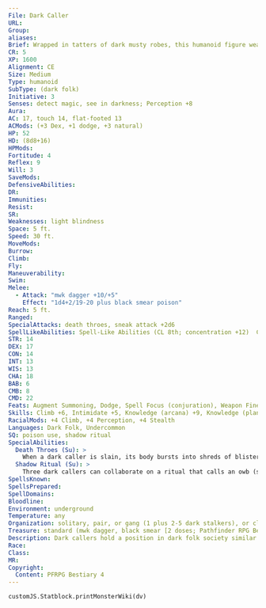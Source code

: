 ```yaml
---
File: Dark Caller
URL: 
Group: 
aliases: 
Brief: Wrapped in tatters of dark musty robes, this humanoid figure weaves malevolent magic.
CR: 5
XP: 1600
Alignment: CE
Size: Medium
Type: humanoid
SubType: (dark folk)
Initiative: 3
Senses: detect magic, see in darkness; Perception +8
Aura: 
AC: 17, touch 14, flat-footed 13
ACMods: (+3 Dex, +1 dodge, +3 natural)
HP: 52
HD: (8d8+16)
HPMods: 
Fortitude: 4
Reflex: 9
Will: 3
SaveMods: 
DefensiveAbilities: 
DR: 
Immunities: 
Resist: 
SR: 
Weaknesses: light blindness
Space: 5 ft.
Speed: 30 ft.
MoveMods: 
Burrow: 
Climb: 
Fly: 
Maneuverability: 
Swim: 
Melee: 
  - Attack: "mwk dagger +10/+5"
    Effect: "1d4+2/19-20 plus black smear poison"
Reach: 5 ft.
Ranged: 
SpecialAttacks: death throes, sneak attack +2d6
SpellLikeAbilities: Spell-Like Abilities (CL 8th; concentration +12)  Constant-detect magic At will-bleed (DC 14)  3/day-deeper darkness, shadow stepUM  1/day-shadow conjuration (DC 18)
STR: 14
DEX: 17
CON: 14
INT: 13
WIS: 13
CHA: 18
BAB: 6
CMB: 8
CMD: 22
Feats: Augment Summoning, Dodge, Spell Focus (conjuration), Weapon Finesse
Skills: Climb +6, Intimidate +5, Knowledge (arcana) +9, Knowledge (planes) +9, Perception +8, Stealth +10, Use Magic Device +5
RacialMods: +4 Climb, +4 Perception, +4 Stealth
Languages: Dark Folk, Undercommon
SQ: poison use, shadow ritual
SpecialAbilities:
  Death Throes (Su): >
    When a dark caller is slain, its body bursts into shreds of blisteringly cold shadows, leaving its gear in a heap on the ground. All creatures within a 10-foot burst take 1d4 points of Strength damage and are staggered for 1 round. A successful DC 16 Fortitude save halves the Strength damage and negates the staggered effect. This ability damage is temporary and an affected creature's Strength returns to normal after 3d10 minutes. The save DC is Constitution-based.
  Shadow Ritual (Su): >
    Three dark callers can collaborate on a ritual that calls an owb (see page 210) to their service. The ritual takes 1 hour to complete. If the dark callers involved are distracted in any way, the attempt is ruined and the ritual must begin anew. Once called to their service, the owb serves them for 24 hours. Though the owb is free-willed, it follows orders to the best of its ability.
SpellsKnown: 
SpellsPrepared: 
SpellDomains: 
Bloodline: 
Environment: underground
Temperature: any
Organization: solitary, pair, or gang (1 plus 2-5 dark stalkers), or clan (20-80 dark creepers plus 1 dark stalker and dark caller per 20 dark creepers)
Treasure: standard (mwk dagger, black smear [2 doses; Pathfinder RPG Bestiary 54], other gear)
Description: Dark callers hold a position in dark folk society similar to that of lay priests. Dark callers are named for their role in summoning otherworldly creatures called owbs (see page 210) to oversee important rites in their shadowed communities deep underground. Dark callers perform rituals that bring these creatures forth to preside over all manner of ceremonies the dark folk perform, but the most important is the blanching. When dark folk are born, they are exposed to the sinister touch of the owb's curse of darkness ability, which saps all color and light from the infant dark folk. It's during this ritual that the infant's potential is judged. From that moment on, the youngling grows into one of the various types of dark folk. Dark callers are the least physically malformed of the dark folk, but their minds are more twisted than those of their cousins. They're cruel and inscrutable to most, and they lead their kind alongside dark stalkers, controlling vast underground communities of these strange humanoids. In many cases, one dark stalker and one dark caller lead a clan. A dark caller is highly superstitious, seeing omens in all things. He constantly performs strange rituals whose results are interpreted only by him, then passed to the dark stalker with he's paired with in leadership. Dark callers are typically 6 feet tall and weigh slightly under 100 pounds. Despite their lanky frames, they're quite strong, though they avoid physical confrontation. Instead, they'll use their limited authority to command dark creepers to fight for them, or at least distract attackers while the dark callers cast spells.
Race: 
Class: 
MR: 
Copyright:
  Content: PFRPG Bestiary 4
---
```

```dataviewjs
customJS.Statblock.printMonsterWiki(dv)
```
